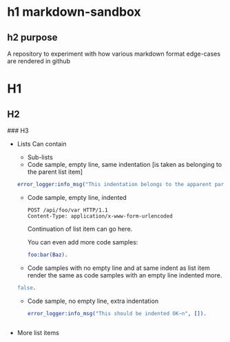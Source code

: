 h1 markdown-sandbox
================

h2 purpose
-------

A repository to experiment with how various markdown format edge-cases are rendered in github

# H1

## H2

### H3

* Lists Can contain
    * Sub-lists
    * Code sample, empty line, same indentation [is taken as belonging to the parent list item]

    ```erlang
    error_logger:info_msg("This indentation belongs to the apparent parent~n", []).
    ```
    * Code sample, empty line, indented

        ```http
        POST /api/foo/var HTTP/1.1
        Content-Type: application/x-www-form-urlencoded
        ```
        Continuation of list item can go here.

        You can even add more code samples:
        ```erlang
        foo:bar(Baz).
        ```
    * Code samples with no empty line and at same indent as list item render the same as
    code samples with an empty line indented more.
    ```erlang
    false.
    ```
    * Code sample, no empty line, extra indentation
        ```erlang
        error_logger:info_msg("This should be indented OK~n", []).
        ```
    ```
* More list items
